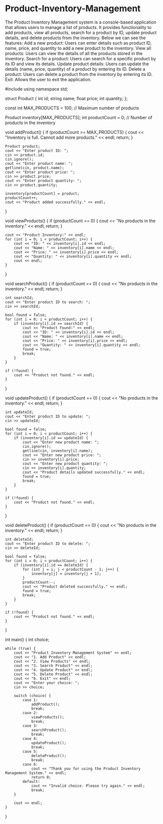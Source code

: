 # Product-Inventory-Management
The Product Inventory Management system is a console-based application that allows users to manage a list of products. It provides functionality to add products, view all products, search for a product by ID, update product details, and delete products from the inventory.
Below we can see the features:
Add a new product: Users can enter details such as product ID, name, price, and quantity to add a new product to the inventory.
View all products: Users can view the details of all the products stored in the inventory.
Search for a product: Users can search for a specific product by its ID and view its details.
Update product details: Users can update the details (name, price, quantity) of a product by entering its ID.
Delete a product: Users can delete a product from the inventory by entering its ID.
Exit: Allows the user to exit the application.



#include <iostream>
using namespace std;

struct Product {
    int id;
    string name;
    float price;
    int quantity;
};

const int MAX_PRODUCTS = 100;  // Maximum number of products

Product inventory[MAX_PRODUCTS];
int productCount = 0;  // Number of products in the inventory

void addProduct() {
    if (productCount >= MAX_PRODUCTS) {
        cout << "Inventory is full. Cannot add more products." << endl;
        return;
    }

    Product product;
    cout << "Enter product ID: ";
    cin >> product.id;
    cin.ignore();
    cout << "Enter product name: ";
    getline(cin, product.name);
    cout << "Enter product price: ";
    cin >> product.price;
    cout << "Enter product quantity: ";
    cin >> product.quantity;

    inventory[productCount] = product;
    productCount++;
    cout << "Product added successfully." << endl;
}

void viewProducts() {
    if (productCount == 0) {
        cout << "No products in the inventory." << endl;
        return;
    }

    cout << "Product Inventory:" << endl;
    for (int i = 0; i < productCount; i++) {
        cout << "ID: " << inventory[i].id << endl;
        cout << "Name: " << inventory[i].name << endl;
        cout << "Price: " << inventory[i].price << endl;
        cout << "Quantity: " << inventory[i].quantity << endl;
        cout << endl;
    }
}

void searchProduct() {
    if (productCount == 0) {
        cout << "No products in the inventory." << endl;
        return;
    }

    int searchId;
    cout << "Enter product ID to search: ";
    cin >> searchId;

    bool found = false;
    for (int i = 0; i < productCount; i++) {
        if (inventory[i].id == searchId) {
            cout << "Product Found:" << endl;
            cout << "ID: " << inventory[i].id << endl;
            cout << "Name: " << inventory[i].name << endl;
            cout << "Price: " << inventory[i].price << endl;
            cout << "Quantity: " << inventory[i].quantity << endl;
            found = true;
            break;
        }
    }

    if (!found) {
        cout << "Product not found." << endl;
    }
}

void updateProduct() {
    if (productCount == 0) {
        cout << "No products in the inventory." << endl;
        return;
    }

    int updateId;
    cout << "Enter product ID to update: ";
    cin >> updateId;

    bool found = false;
    for (int i = 0; i < productCount; i++) {
        if (inventory[i].id == updateId) {
            cout << "Enter new product name: ";
            cin.ignore();
            getline(cin, inventory[i].name);
            cout << "Enter new product price: ";
            cin >> inventory[i].price;
            cout << "Enter new product quantity: ";
            cin >> inventory[i].quantity;
            cout << "Product details updated successfully." << endl;
            found = true;
            break;
        }
    }

    if (!found) {
        cout << "Product not found." << endl;
    }
}

void deleteProduct() {
    if (productCount == 0) {
        cout << "No products in the inventory." << endl;
        return;
    }

    int deleteId;
    cout << "Enter product ID to delete: ";
    cin >> deleteId;

    bool found = false;
    for (int i = 0; i < productCount; i++) {
        if (inventory[i].id == deleteId) {
            for (int j = i; j < productCount - 1; j++) {
                inventory[j] = inventory[j + 1];
            }
            productCount--;
            cout << "Product deleted successfully." << endl;
            found = true;
            break;
        }
    }

    if (!found) {
        cout << "Product not found." << endl;
    }
}

int main() {
    int choice;

    while (true) {
        cout << "Product Inventory Management System" << endl;
        cout << "1. Add Product" << endl;
        cout << "2. View Products" << endl;
        cout << "3. Search Product" << endl;
        cout << "4. Update Product" << endl;
        cout << "5. Delete Product" << endl;
        cout << "6. Exit" << endl;
        cout << "Enter your choice: ";
        cin >> choice;

        switch (choice) {
            case 1:
                addProduct();
                break;
            case 2:
                viewProducts();
                break;
            case 3:
                searchProduct();
                break;
            case 4:
                updateProduct();
                break;
            case 5:
                deleteProduct();
                break;
            case 6:
                cout << "Thank you for using the Product Inventory Management System." << endl;
                return 0;
            default:
                cout << "Invalid choice. Please try again." << endl;
                break;
        }

        cout << endl;
    }
}
